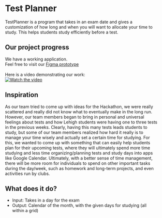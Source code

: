 # Test Planner
TestPlanner is a program that takes in an exam date and gives a customization of how long and when you will want to allocate your time to study. This helps students study efficiently before a test.<br/>
## Our project progress
We have a working application.<br/>
Feel free to visit our [Figma prototype](https://www.figma.com/proto/T4mpYnM76EdIPN5WVCQ58T/Test-Planner?node-id=1060%3A909&scaling=contain&page-id=4%3A0&starting-point-node-id=1013%3A3359&show-proto-sidebar=1) <br/>
<br/>
Here is a video demonstrating our work: <br/>
[![Watch the video](https://img.youtube.com/vi/KYDFUYQ1CKU/default.jpg)](https://youtu.be/KYDFUYQ1CKU)
## Inspiration
As our team tried to come up with ideas for the Hackathon, we were really scattered and really did not know what to eventually make in the long run. However, our team members began to bring in personal and universal feelings about tests and how Lehigh students were having one to three tests in the previous weeks. Clearly, having this many tests leads students to study, but some of our team members realized how hard it really is to manage your time wisely and actually set a certain time for studying. For this, we wanted to come up with something that can easily help students plan for their upcoming tests, where they will ultimately spend more time studying and less time organizing/planning tests and study days into apps like Google Calendar.  Ultimately, with a better sense of time management, there will be more room for individuals to spend on other important tasks during the day/week, such as homework and long-term projects, and even activities run by clubs. <br/>
## What does it do?
- Input: Takes in a day for the exam
- Output: Calendar of the month, with the given days for studying (all within a grid)
